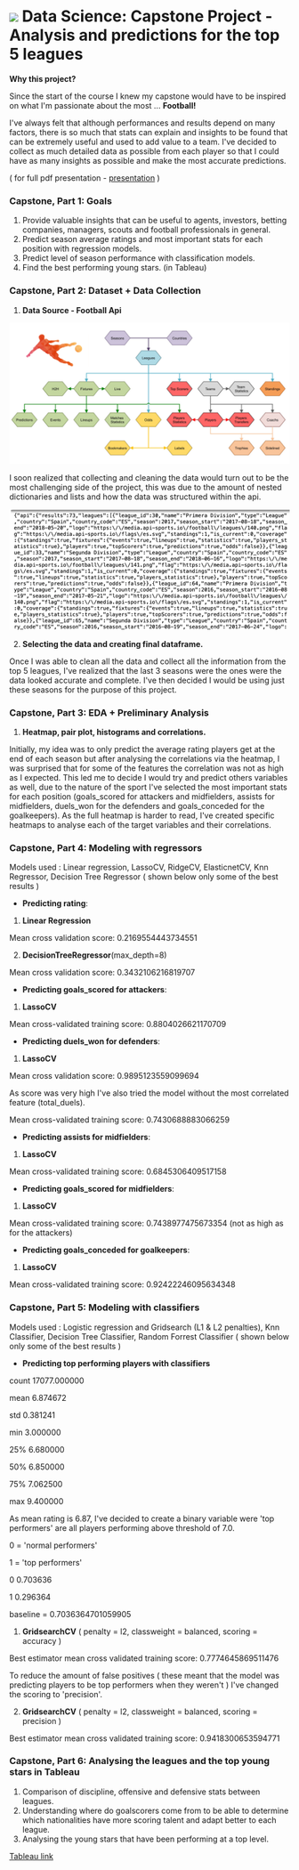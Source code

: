 # ![](https://ga-dash.s3.amazonaws.com/production/assets/logo-9f88ae6c9c3871690e33280fcf557f33.png) Data Science: Capstone Project - Analysis and predictions for the top 5 leagues

**Why this project?**

Since the start of the course I knew my capstone would have to be inspired on what I'm passionate about the most ... **Football!**

I've always felt that although performances and results depend on many factors, there is so much that stats can explain and insights to be found that can be extremely useful and used to add value to a team. I've decided to collect as much detailed data as possible from each player so that I could have as many insights as possible and make the most accurate predictions.

( for full pdf presentation - [presentation](https://github.com/rodmarialvas/Capstone-Rodolfo/blob/main/Capstone%20Data%20Science%20-%20Rodolfo.pdf) )


### **Capstone, Part 1: Goals**

1. Provide valuable insights that can be useful to agents, investors, betting companies, managers, scouts and football professionals in general.
2. Predict season average ratings and most important stats for each position with regression models. 
3. Predict level of season performance with classification models. 
4. Find the best performing young stars. (in Tableau) 

### **Capstone, Part 2: Dataset + Data Collection**

1. **Data Source - Football Api**

![Data Source](https://github.com/rodmarialvas/Capstone-Rodolfo/blob/main/archi-beta.jpg)

I soon realized that collecting and cleaning the data would turn out to be the most challenging side of the project, this was due to the amount of nested dictionaries and lists and how the data was structured within the api.

![Text](https://github.com/rodmarialvas/Capstone-Rodolfo/blob/main/jsontext.png) 

2. **Selecting the data and creating final dataframe.**

Once I was able to clean all the data and collect all the information from the top 5 leagues, I've realized that the last 3 seasons were the ones were the data looked accurate and complete. I've then decided I would be using just these seasons for the purpose of this project.


### **Capstone, Part 3: EDA + Preliminary Analysis**

1. **Heatmap, pair plot, histograms and correlations.**

Initially, my idea was to only predict the average rating players get at the end of each season but after analysing the correlations via the heatmap, I was surprised that for some of the features the correlation was not as high as I expected. This led me to decide I would try and predict others variables as well, due to the nature of the sport I've selected the most important stats for each position (goals_scored for attackers and midfielders, assists for midfielders, duels_won for the defenders and goals_conceded for the goalkeepers). As the full heatmap is harder to read, I've created specific heatmaps to analyse each of the target variables and their correlations.


### **Capstone, Part 4: Modeling with regressors**

Models used : Linear regression, LassoCV, RidgeCV, ElasticnetCV, Knn Regressor, Decision Tree Regressor ( shown below only some of the best results )

- **Predicting rating**:

1. **Linear Regression** 

Mean cross validation score: 0.2169554443734551

2. **DecisionTreeRegressor**(max_depth=8)

Mean cross validation score: 0.3432106216819707

- **Predicting goals_scored for attackers**:

1. **LassoCV**

Mean cross-validated training score: 0.8804026621170709

- **Predicting duels_won for defenders**:

1. **LassoCV**

Mean cross validation score: 0.9895123559099694

As score was very high I've also tried the model without the most correlated feature (total_duels).

Mean cross-validated training score: 0.7430688883066259

- **Predicting assists for midfielders**:

1. **LassoCV**

Mean cross-validated training score: 0.6845306409517158

- **Predicting goals_scored for midfielders**:

1. **LassoCV**

Mean cross-validated training score: 0.7438977475673354 (not as high as for the attackers)

- **Predicting goals_conceded for goalkeepers**:

1. **LassoCV**

Mean cross-validated training score: 0.92422246095634348


### **Capstone, Part 5: Modeling with classifiers**

Models used : Logistic regression and Gridsearch (L1 & L2 penalties), Knn Classifier, Decision Tree Classifier, Random Forrest Classifier ( shown below only some of the best results )

- **Predicting top performing players with classifiers**

count    17077.000000

mean         6.874672

std          0.381241

min          3.000000

25%          6.680000

50%          6.850000

75%          7.062500

max          9.400000

As mean rating is 6.87, I've decided to create a binary variable were 'top performers' are all players performing above threshold of 7.0. 

0 = 'normal performers'

1 = 'top performers'

0    0.703636

1    0.296364

baseline = 0.7036364701059905


1. **GridsearchCV** ( penalty = l2, classweight = balanced, scoring = accuracy )

Best estimator mean cross validated training score:
0.7774645869511476

To reduce the amount of false positives ( these meant that the model was predicting players to be top performers when they weren't ) I've changed the scoring to 'precision'.

2. **GridsearchCV** ( penalty = l2, classweight = balanced, scoring = precision )

Best estimator mean cross validated training score:
0.9418300653594771


### **Capstone, Part 6: Analysing the leagues and the top young stars in Tableau**

1. Comparison of discipline, offensive and defensive stats between leagues.
2. Understanding where do goalscorers come from to be able to determine which nationalities have more scoring talent and adapt better to each league.
3. Analysing the young stars that have been performing at a top level.

[Tableau link](https://github.com/rodmarialvas/Capstone-Rodolfo/blob/main/Capstone.twb)
